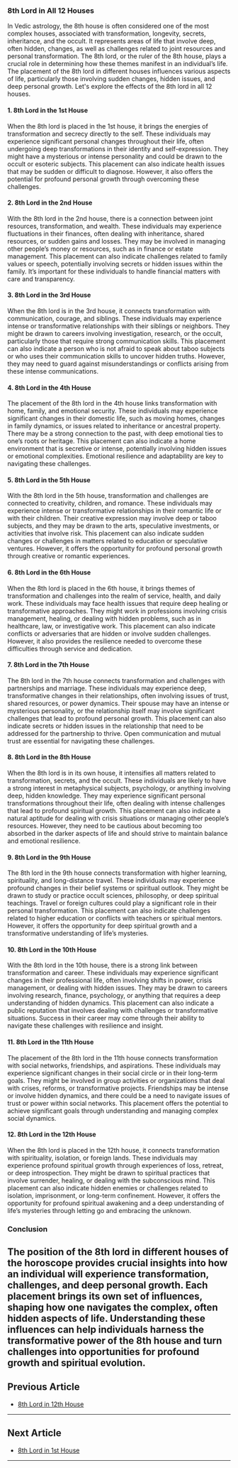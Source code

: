### 8th Lord in All 12 Houses

In Vedic astrology, the 8th house is often considered one of the most complex houses, associated with transformation, longevity, secrets, inheritance, and the occult. It represents areas of life that involve deep, often hidden, changes, as well as challenges related to joint resources and personal transformation. The 8th lord, or the ruler of the 8th house, plays a crucial role in determining how these themes manifest in an individual’s life. The placement of the 8th lord in different houses influences various aspects of life, particularly those involving sudden changes, hidden issues, and deep personal growth. Let's explore the effects of the 8th lord in all 12 houses.

#### 1. **8th Lord in the 1st House**
When the 8th lord is placed in the 1st house, it brings the energies of transformation and secrecy directly to the self. These individuals may experience significant personal changes throughout their life, often undergoing deep transformations in their identity and self-expression. They might have a mysterious or intense personality and could be drawn to the occult or esoteric subjects. This placement can also indicate health issues that may be sudden or difficult to diagnose. However, it also offers the potential for profound personal growth through overcoming these challenges.

#### 2. **8th Lord in the 2nd House**
With the 8th lord in the 2nd house, there is a connection between joint resources, transformation, and wealth. These individuals may experience fluctuations in their finances, often dealing with inheritance, shared resources, or sudden gains and losses. They may be involved in managing other people’s money or resources, such as in finance or estate management. This placement can also indicate challenges related to family values or speech, potentially involving secrets or hidden issues within the family. It’s important for these individuals to handle financial matters with care and transparency.

#### 3. **8th Lord in the 3rd House**
When the 8th lord is in the 3rd house, it connects transformation with communication, courage, and siblings. These individuals may experience intense or transformative relationships with their siblings or neighbors. They might be drawn to careers involving investigation, research, or the occult, particularly those that require strong communication skills. This placement can also indicate a person who is not afraid to speak about taboo subjects or who uses their communication skills to uncover hidden truths. However, they may need to guard against misunderstandings or conflicts arising from these intense communications.

#### 4. **8th Lord in the 4th House**
The placement of the 8th lord in the 4th house links transformation with home, family, and emotional security. These individuals may experience significant changes in their domestic life, such as moving homes, changes in family dynamics, or issues related to inheritance or ancestral property. There may be a strong connection to the past, with deep emotional ties to one’s roots or heritage. This placement can also indicate a home environment that is secretive or intense, potentially involving hidden issues or emotional complexities. Emotional resilience and adaptability are key to navigating these challenges.

#### 5. **8th Lord in the 5th House**
With the 8th lord in the 5th house, transformation and challenges are connected to creativity, children, and romance. These individuals may experience intense or transformative relationships in their romantic life or with their children. Their creative expression may involve deep or taboo subjects, and they may be drawn to the arts, speculative investments, or activities that involve risk. This placement can also indicate sudden changes or challenges in matters related to education or speculative ventures. However, it offers the opportunity for profound personal growth through creative or romantic experiences.

#### 6. **8th Lord in the 6th House**
When the 8th lord is placed in the 6th house, it brings themes of transformation and challenges into the realm of service, health, and daily work. These individuals may face health issues that require deep healing or transformative approaches. They might work in professions involving crisis management, healing, or dealing with hidden problems, such as in healthcare, law, or investigative work. This placement can also indicate conflicts or adversaries that are hidden or involve sudden challenges. However, it also provides the resilience needed to overcome these difficulties through service and dedication.

#### 7. **8th Lord in the 7th House**
The 8th lord in the 7th house connects transformation and challenges with partnerships and marriage. These individuals may experience deep, transformative changes in their relationships, often involving issues of trust, shared resources, or power dynamics. Their spouse may have an intense or mysterious personality, or the relationship itself may involve significant challenges that lead to profound personal growth. This placement can also indicate secrets or hidden issues in the relationship that need to be addressed for the partnership to thrive. Open communication and mutual trust are essential for navigating these challenges.

#### 8. **8th Lord in the 8th House**
When the 8th lord is in its own house, it intensifies all matters related to transformation, secrets, and the occult. These individuals are likely to have a strong interest in metaphysical subjects, psychology, or anything involving deep, hidden knowledge. They may experience significant personal transformations throughout their life, often dealing with intense challenges that lead to profound spiritual growth. This placement can also indicate a natural aptitude for dealing with crisis situations or managing other people’s resources. However, they need to be cautious about becoming too absorbed in the darker aspects of life and should strive to maintain balance and emotional resilience.

#### 9. **8th Lord in the 9th House**
The 8th lord in the 9th house connects transformation with higher learning, spirituality, and long-distance travel. These individuals may experience profound changes in their belief systems or spiritual outlook. They might be drawn to study or practice occult sciences, philosophy, or deep spiritual teachings. Travel or foreign cultures could play a significant role in their personal transformation. This placement can also indicate challenges related to higher education or conflicts with teachers or spiritual mentors. However, it offers the opportunity for deep spiritual growth and a transformative understanding of life’s mysteries.

#### 10. **8th Lord in the 10th House**
With the 8th lord in the 10th house, there is a strong link between transformation and career. These individuals may experience significant changes in their professional life, often involving shifts in power, crisis management, or dealing with hidden issues. They may be drawn to careers involving research, finance, psychology, or anything that requires a deep understanding of hidden dynamics. This placement can also indicate a public reputation that involves dealing with challenges or transformative situations. Success in their career may come through their ability to navigate these challenges with resilience and insight.

#### 11. **8th Lord in the 11th House**
The placement of the 8th lord in the 11th house connects transformation with social networks, friendships, and aspirations. These individuals may experience significant changes in their social circle or in their long-term goals. They might be involved in group activities or organizations that deal with crises, reforms, or transformative projects. Friendships may be intense or involve hidden dynamics, and there could be a need to navigate issues of trust or power within social networks. This placement offers the potential to achieve significant goals through understanding and managing complex social dynamics.

#### 12. **8th Lord in the 12th House**
When the 8th lord is placed in the 12th house, it connects transformation with spirituality, isolation, or foreign lands. These individuals may experience profound spiritual growth through experiences of loss, retreat, or deep introspection. They might be drawn to spiritual practices that involve surrender, healing, or dealing with the subconscious mind. This placement can also indicate hidden enemies or challenges related to isolation, imprisonment, or long-term confinement. However, it offers the opportunity for profound spiritual awakening and a deep understanding of life’s mysteries through letting go and embracing the unknown.

### Conclusion
The position of the 8th lord in different houses of the horoscope provides crucial insights into how an individual will experience transformation, challenges, and deep personal growth. Each placement brings its own set of influences, shaping how one navigates the complex, often hidden aspects of life. Understanding these influences can help individuals harness the transformative power of the 8th house and turn challenges into opportunities for profound growth and spiritual evolution.
---

## Previous Article
- [8th Lord in 12th House](/blogs-md/1008_8th_Lord_in_all_Houses/100812_8th_Lord_in_12th_House.md)

---

## Next Article
- [8th Lord in 1st House](/blogs-md/1008_8th_Lord_in_all_Houses/100801_8th_Lord_in_1th_House.md)

---
